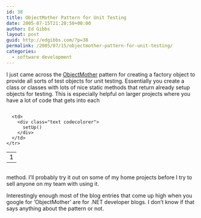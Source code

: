 ```yaml
---
id: 38
title: ObjectMother Pattern for Unit Testing
date: 2005-07-15T21:20:50+00:00
author: Ed Gibbs
layout: post
guid: http://edgibbs.com/?p=38
permalink: /2005/07/15/objectmother-pattern-for-unit-testing/
categories:
  - software development
---
```

I just came across the [ObjectMother](http://c2.com/cgi/wiki?ObjectMother) pattern for creating a factory object to provide all sorts of test objects for unit testing. Essentially you create a class or classes with lots of nice static methods that return already setup objects for testing. This is especially helpful on larger projects where you have a lot of code that gets into each

<div class="codecolorer-container text vibrant overflow-off" style="overflow:auto;white-space:nowrap;">
  <table cellspacing="0" cellpadding="0">
    <tr>
      <td class="line-numbers">
        <div>
          1<br />
        </div>
      </td>
      
      <td>
        <div class="text codecolorer">
          setUp()
        </div>
      </td>
    </tr>
  </table>
</div>

method. I&#8217;ll probably try it out on some of my home projects before I try to sell anyone on my team with using it.

Interestingly enough most of the blog entries that come up high when you google for &#8216;ObjectMother&#8217; are for .NET developer blogs. I don&#8217;t know if that says anything about the pattern or not.